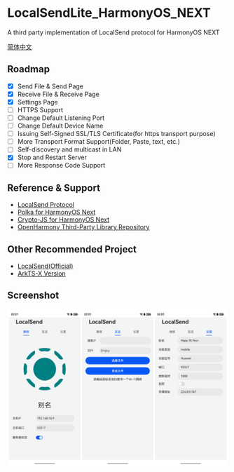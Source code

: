 # LocalSendLite_HarmonyOS_NEXT
A third party implementation of LocalSend protocol for HarmonyOS NEXT

[简体中文](./README)
## Roadmap
- [x] Send File & Send Page
- [x] Receive File & Receive Page
- [x] Settings Page
- [ ] HTTPS Support
- [ ] Change Default Listening Port
- [ ] Change Default Device Name
- [ ] Issuing Self-Signed SSL/TLS Certificate(for https transport purpose)
- [ ] More Transport Format Support(Folder, Paste, text, etc.)
- [ ] Self-discovery and multicast in LAN
- [x] Stop and Restart Server
- [ ] More Response Code Support

## Reference & Support
- [LocalSend Protocol](https://github.com/localsend/protocol)
- [Polka for HarmonyOS Next](https://gitee.com/openharmony-tpc/openharmony_tpc_samples/tree/master/ohos_polka)
- [Crypto-JS for HarmonyOS Next](https://gitee.com/openharmony-sig/crypto-js)
- [OpenHarmony Third-Party Library Repository](https://ohpm.openharmony.cn/#/en/home)

## Other Recommended Project
- [LocalSend(Official)](https://github.com/localsend/localsend)
- [ArkTS-X Version](https://github.com/azhu003/localsend-harmony)

## Screenshot
![](Screenshots/Total.png)